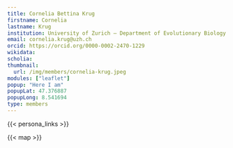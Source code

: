 ```yaml
---
title: Cornelia Bettina Krug
firstname: Cornelia
lastname: Krug
institution: University of Zurich – Department of Evolutionary Biology & Environmental Studies; Science Liaison for URPP Global Change & Biodiversity
email: cornelia.krug@uzh.ch
orcid: https://orcid.org/0000-0002-2470-1229
wikidata: 
scholia: 
thumbnail:
  url: /img/members/cornelia-krug.jpeg
modules: ["leaflet"]
popup: "Here I am"
popupLat: 47.376887
popupLong: 8.541694
type: members
---
```


{{< persona_links >}}

{{< map >}}
